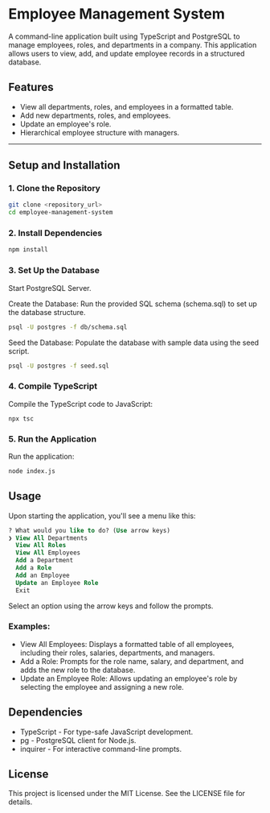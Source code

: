 # Employee Management System
A command-line application built using TypeScript and PostgreSQL to manage employees, roles, and departments in a company. This application allows users to view, add, and update employee records in a structured database.

## **Features**
- View all departments, roles, and employees in a formatted table.
- Add new departments, roles, and employees.
- Update an employee's role.
- Hierarchical employee structure with managers.

---

## **Setup and Installation**

### 1. Clone the Repository
```bash
git clone <repository_url>
cd employee-management-system
```

### 2. Install Dependencies
```bash
npm install
```

### 3. Set Up the Database
Start PostgreSQL Server.

Create the Database: Run the provided SQL schema (schema.sql) to set up the database structure.

```bash
psql -U postgres -f db/schema.sql
```

Seed the Database: Populate the database with sample data using the seed script.

```bash
psql -U postgres -f seed.sql
```

### 4. Compile TypeScript
Compile the TypeScript code to JavaScript:
```
npx tsc
```
### 5. Run the Application
Run the application:

```bash
node index.js
```
## **Usage**
Upon starting the application, you'll see a menu like this:

```sql
? What would you like to do? (Use arrow keys)
❯ View All Departments
  View All Roles
  View All Employees
  Add a Department
  Add a Role
  Add an Employee
  Update an Employee Role
  Exit
```
Select an option using the arrow keys and follow the prompts.
### Examples:

- View All Employees: Displays a formatted table of all employees, including their roles, salaries, departments, and managers.
- Add a Role: Prompts for the role name, salary, and department, and adds the new role to the database.
- Update an Employee Role: Allows updating an employee's role by selecting the employee and assigning a new role.
## **Dependencies**
- TypeScript - For type-safe JavaScript development.
- pg - PostgreSQL client for Node.js.
- inquirer - For interactive command-line prompts.
## **License**
This project is licensed under the MIT License. See the LICENSE file for details.